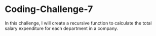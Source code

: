 # Coding-Challenge-7
 In this challenge, I will create a recursive function to calculate the total salary expenditure for each department in a company. 